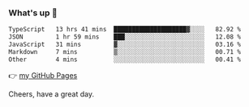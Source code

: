 ### What's up 👋

<!--START_SECTION:waka-->

```txt
TypeScript   13 hrs 41 mins  ████████████████████▓░░░░   82.92 %
JSON         1 hr 59 mins    ███░░░░░░░░░░░░░░░░░░░░░░   12.08 %
JavaScript   31 mins         ▓░░░░░░░░░░░░░░░░░░░░░░░░   03.16 %
Markdown     7 mins          ▒░░░░░░░░░░░░░░░░░░░░░░░░   00.71 %
Other        4 mins          ░░░░░░░░░░░░░░░░░░░░░░░░░   00.41 %
```

<!--END_SECTION:waka-->

👉 [my GitHub Pages](https://ykzhukian.github.io)

Cheers, have a great day.

